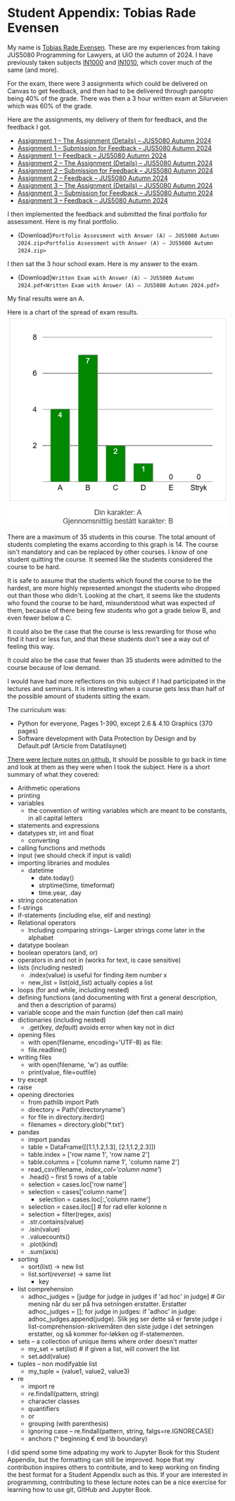 # Student Appendix: Tobias Rade Evensen
My name is [Tobias Rade Evensen](https://tobiasrade.no). These are my experiences from taking JUS5080 Programming for Lawyers, at UiO the autumn of 2024. I have previously taken subjects [IN1000](https://folkeliggjort.no/emneside/in1000-introduksjon-til-objektorientert-programmering/) and [IN1010](https://folkeliggjort.no/emneside/in1010-objektorientert-programmering/), which cover much of the same (and more). 

For the exam, there were 3 assignments which could be delivered on Canvas to get feedback, and then had to be delivered through panopto being 40% of the grade. There was then a 3 hour written exam at Silurveien which was 60% of the grade. 

Here are the assignments, my delivery of them for feedback, and the feedback I got.
- [Assignment 1 – The Assignment (Details) – JUS5080 Autumn 2024](assignment1_assignment.md)
- [Assignment 1 – Submission for Feedback – JUS5080 Autumn 2024](assignment1.ipynb)
- [Assignment 1 – Feedback – JUS5080 Autumn 2024](assignment1_feedback.md)
- [Assignment 2 – The Assignment (Details) – JUS5080 Autumn 2024](assignment2_assignment.md)
- [Assignment 2 – Submission for Feedback – JUS5080 Autumn 2024](assignment2.ipynb)
- [Assignment 2 – Feedback – JUS5080 Autumn 2024](assignment2_feedback.md)
- [Assignment 3 – The Assignment (Details) – JUS5080 Autumn 2024](assignment3_assignment.md)
- [Assignment 3 – Submission for Feedback – JUS5080 Autumn 2024](assignment3.ipynb)
- [Assignment 3 – Feedback – JUS5080 Autumn 2024](assignment3_feedback.md)

I then implemented the feedback and submitted the final portfolio for assessment. Here is my final portfolio.
- {Download}`Portfolio Assessment with Answer (A) – JUS5080 Autumn 2024.zip<Portfolio Assessment with Answer (A) – JUS5080 Autumn 2024.zip>`

I then sat the 3 hour school exam. Here is my answer to the exam.
- {Download}`Written Exam with Answer (A) – JUS5080 Autumn 2024.pdf<Written Exam with Answer (A) – JUS5080 Autumn 2024.pdf>`

My final results were an A. 

Here is a chart of the spread of exam results.
![spread_of_grades.png](spread_of_grades.png)

There are a maximum of 35 students in this course. The total amount of students completing the exams according to this graph is 14. The course isn't mandatory and can be replaced by other courses. I know of one student quitting the course. It seemed like the students considered the course to be hard. 

It is safe to assume that the students which found the course to be the hardest, are more highly represented amongst the students who dropped out than those who didn't. Looking at the chart, it seems like the students who found the course to be hard, misunderstood what was expected of them, because of there being few students who got a grade below B, and even fewer below a C. 

It could also be the case that the course is less rewarding for those who find it hard or less fun, and that these students don't see a way out of feeling this way. 

It could also be the case that fewer than 35 students were admitted to the course because of low demand. 

I would have had more reflections on this subject if I had participated in the lectures and seminars. It is interesting when a course gets less than half of the possible amount of students sitting the exam. 

The curriculum was:
- Python for everyone, Pages 1-390, except 2.6 & 4.10 Graphics (370 pages)
- Software development with Data Protection by Design and by Default.pdf (Article from Datatilsynet)

[There were lecture notes on github.](https://uio-cell.github.io/programming-for-lawyers/docs/index.html) It should be possible to go back in time and look at them as they were when I took the subject. Here is a short summary of what they covered:
- Arithmetic operations
- printing
- variables
	- the convention of writing variables which are meant to be constants, in all capital letters
- statements and expressions
- datatypes str, int and float
	- converting
- calling functions and methods
- input (we should check if input is valid)
- importing libraries and modules
	- datetime
		- date.today()
		- strptime(time, timeformat)
		- time.year, .day
- string concatenation
- f-strings
- if-statements (including else, elif and nesting)
- Relational operators
	- Including comparing strings– Larger strings come later in the alphabet
- datatype boolean
- boolean operators (and, or)
- operators in and not in (works for text, is case sensitive)
- lists  (including nested)
	- .index(value) is useful for finding item number x
	- new_list = list(old_list) actually copies a list
- loops (for and while, including nested)
- defining functions (and documenting with first a general description, and then a description of params)
- variable scope and the main function (def then call main)
- dictionaries (including nested)
	- .get(key, *default*) avoids error when key not in dict
- opening files
	- with open(filename, encoding='UTF-8) as file:
	- file.readline()
- writing files
	- with open(filename, 'w') as outfile:
	- print(value, file=outfile)
- try except
- raise
- opening directories
	- from pathlib import Path
	- directory = Path('directoryname')
	- for file in directory.iterdir()
	- filenames = directory.glob('*.txt')
- pandas
	- import pandas
	- table = DataFrame(\[\[1.1,1.2,1.3\], \[2.1,1.2,2.3\]\])
	- table.index = \['row name 1', 'row name 2'\]
	- table.columns = \['column name 1', 'column name 2'\]
	- read_csv(filename, *index_col='column name'*)
	- .head() – first 5 rows of a table
	- selection = cases.loc\['row name'\]
	- selection = cases\['column name'\]
		- selection = cases.loc\[:,'column name'\]
	- selection = cases.iloc[] # for rad eller kolonne n
	- selection = filter(regex, axis)
	- .str.contains(value)
	- .isin(value)
	- .valuecounts()
	- .plot(kind)
	- .sum(axis)
- sorting
	- sort(list) → new list
	- list.sort(*reverse*) → same list
		- key
- list comprehension
	- adhoc_judges = \[judge for judge in judges if 'ad hoc' in judge\] # Gir mening når du ser på hva setningen erstatter. Erstatter adhoc_judges = \[\]; for judge in judges: if 'adhoc' in judge: adhoc_judges.append(judge). Slik jeg ser dette så er første judge i list-comprehension-skrivemåten den siste judge i det setningen erstatter, og så kommer for-løkken og if-statementen. 
- sets – a collection of unique items where order doesn't matter
	- my_set = set(*list*) # if given a list, will convert the list
	- set.add(value)
- tuples – non modifyable list
	- my_tuple = (value1, value2, value3)
- re
	- import re
	- re.findall(pattern, string)
	- character classes
	- quantifiers
	- or
	- grouping (with parenthesis)
	- ignoring case – re.findall(pattern, string, falgs=re.IGNORECASE)
	- anchors (^ beginning € end \b boundary)

I did spend some time adpating my work to Jupyter Book for this Student Appendix, but the formatting can still be improved. hope that my contribution inspires others to contribute, and to keep working on finding the best format for a Student Appendix such as this. If your are interested in programming, contributing to these lecture notes can be a nice exercise for learning how to use git, GitHub and Jupyter Book. 